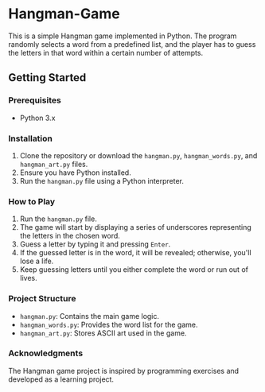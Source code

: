 # Hangman-Game

This is a simple Hangman game implemented in Python. The program randomly selects a word from a predefined list, and the player has to guess the letters in that word within a certain number of attempts.

## Getting Started

### Prerequisites

- Python 3.x

### Installation

1. Clone the repository or download the `hangman.py`, `hangman_words.py`, and `hangman_art.py` files.
2. Ensure you have Python installed.
3. Run the `hangman.py` file using a Python interpreter.

### How to Play

1. Run the `hangman.py` file.
2. The game will start by displaying a series of underscores representing the letters in the chosen word.
3. Guess a letter by typing it and pressing `Enter`.
4. If the guessed letter is in the word, it will be revealed; otherwise, you'll lose a life.
5. Keep guessing letters until you either complete the word or run out of lives.

### Project Structure

- `hangman.py`: Contains the main game logic.
- `hangman_words.py`: Provides the word list for the game.
- `hangman_art.py`: Stores ASCII art used in the game.

### Acknowledgments
The Hangman game project is inspired by programming exercises and developed as a learning project.



